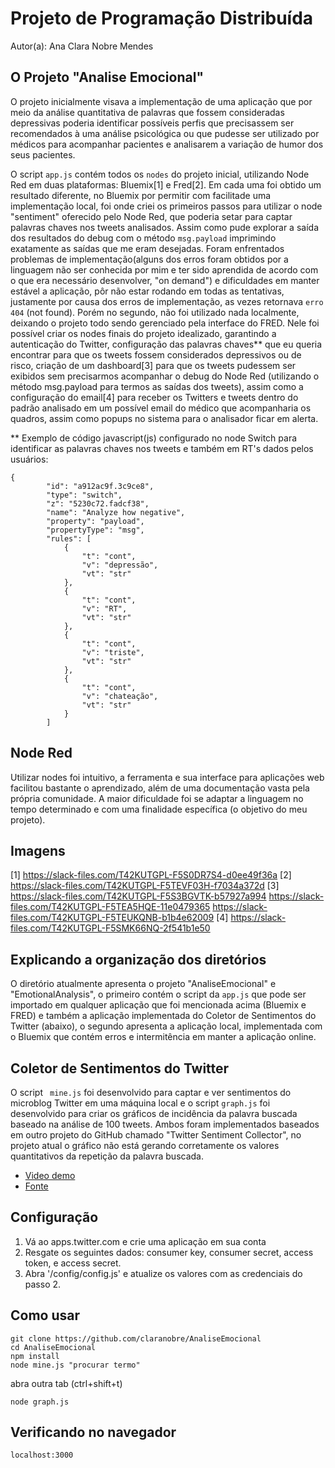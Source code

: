 # Projeto de Programação Distribuída
Autor(a): Ana Clara Nobre Mendes

## O Projeto "Analise Emocional"

O projeto inicialmente visava a implementação de uma aplicação que por meio da análise quantitativa de palavras que fossem consideradas depressivas poderia identificar possíveis perfis que precisassem ser recomendados à uma análise psicológica ou que pudesse ser utilizado por médicos para acompanhar pacientes e analisarem a variação de humor dos seus pacientes.

O script ```app.js``` contém todos os ```nodes``` do projeto inicial, utilizando Node Red em duas plataformas: Bluemix[1] e Fred[2]. Em cada uma foi obtido um resultado diferente, no Bluemix por permitir com facilitade uma implementação local, foi onde criei os primeiros passos para utilizar o node "sentiment" oferecido pelo Node Red, que poderia setar para captar palavras chaves nos tweets analisados. Assim como pude explorar a saída dos resultados do debug com o método ```msg.payload``` imprimindo exatamente as saídas que me eram desejadas.
Foram enfrentados problemas de implementação(alguns dos erros foram obtidos por a linguagem não ser conhecida por mim e ter sido aprendida de acordo com o que era necessário desenvolver, "on demand") e dificuldades em manter estável a aplicação, pôr não estar rodando em todas as tentativas, justamente por causa dos erros de implementação, as vezes retornava ```erro 404``` (not found).
Porém no segundo, não foi utilizado nada localmente, deixando o projeto todo sendo gerenciado pela interface do FRED. Nele foi possível criar os nodes finais do projeto idealizado, garantindo a autenticação do Twitter, configuração das palavras chaves** que eu queria encontrar para que os tweets fossem considerados depressivos ou de risco, criação de um dashboard[3] para que os tweets pudessem ser exibidos sem precisarmos acompanhar o debug do Node Red (utilizando o método msg.payload para termos as saídas dos tweets), assim como a configuração do email[4] para receber os Twitters e tweets dentro do padrão analisado em um possível email do médico que acompanharia os quadros, assim como popups no sistema para o analisador ficar em alerta.

** Exemplo de código javascript(js) configurado no node Switch para identificar as palavras chaves nos tweets e também em RT's dados pelos usuários:
```
{
        "id": "a912ac9f.3c9ce8",
        "type": "switch",
        "z": "5230c72.fadcf38",
        "name": "Analyze how negative",
        "property": "payload",
        "propertyType": "msg",
        "rules": [
            {
                "t": "cont",
                "v": "depressão",
                "vt": "str"
            },
            {
                "t": "cont",
                "v": "RT",
                "vt": "str"
            },
            {
                "t": "cont",
                "v": "triste",
                "vt": "str"
            },
            {
                "t": "cont",
                "v": "chateação",
                "vt": "str"
            }
        ]
```

## Node Red
Utilizar nodes foi intuitivo, a ferramenta e sua interface para aplicações web facilitou bastante o aprendizado, além de uma documentação vasta pela própria comunidade. A maior dificuldade foi se adaptar a linguagem no tempo determinado e com uma finalidade específica (o objetivo do meu projeto).

## Imagens
[1] https://slack-files.com/T42KUTGPL-F5S0DR7S4-d0ee49f36a
[2] https://slack-files.com/T42KUTGPL-F5TEVF03H-f7034a372d 
[3] https://slack-files.com/T42KUTGPL-F5S3BGVTK-b57927a994
	https://slack-files.com/T42KUTGPL-F5TEA5HQE-11e0479365
	https://slack-files.com/T42KUTGPL-F5TEUKQNB-b1b4e62009
[4] https://slack-files.com/T42KUTGPL-F5SMK66NQ-2f541b1e50	
	

## Explicando a organização dos diretórios

O diretório atualmente apresenta o projeto "AnaliseEmocional" e "EmotionalAnalysis", o primeiro contém o script da ```app.js``` que pode ser importado em qualquer aplicação que foi mencionada acima (Bluemix e FRED) e também a aplicação implementada do Coletor de Sentimentos do Twitter (abaixo), o segundo apresenta a aplicação local, implementada com o Bluemix que contém erros e intermitência em manter a aplicação online.

## Coletor de Sentimentos do Twitter

O script ``` mine.js``` foi desenvolvido para captar e ver sentimentos do microblog Twitter em uma máquina local e o script ```graph.js``` foi desenvolvido para criar os gráficos de incidência da palavra buscada baseado na análise de 100 tweets. Ambos foram implementados baseados em outro projeto do GitHub chamado "Twitter Sentiment Collector", no projeto atual o gráfico não está gerando corretamente os valores quantitativos da repetição da palavra buscada.

* [Video demo](https://www.youtube.com/watch?v=VsPk9lWuktg)
* [Fonte](https://github.com/kirkins/Twitter-Sentiment-Collector)

## Configuração
1. Vá ao apps.twitter.com e crie uma aplicação em sua conta
2. Resgate os seguintes dados: consumer key, consumer secret, access token, e access secret.
3. Abra '/config/config.js' e atualize os valores com as credenciais do passo 2.

## Como usar
    git clone https://github.com/claranobre/AnaliseEmocional
    cd AnaliseEmocional
    npm install
    node mine.js "procurar termo"
    
abra outra tab (ctrl+shift+t)
    
    node graph.js

## Verificando no navegador
``` 
localhost:3000
```